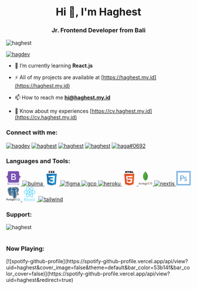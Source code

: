 <h1 align="center">Hi 👋, I'm Haghest</h1>
<h3 align="center">Jr. Frontend Developer from Bali</h3>

<p align="left"> <img src="https://komarev.com/ghpvc/?username=haghest&label=Profile%20views&color=0e75b6&style=flat" alt="haghest" /> </p>

<p align="left"> <a href="https://twitter.com/hagdev" target="blank"><img src="https://img.shields.io/twitter/follow/hagdev?logo=twitter&style=for-the-badge" alt="hagdev" /></a> </p>

- 🌱 I’m currently learning **React.js**

- ⚡ All of my projects are available at [https://haghest.my.id](https://haghest.my.id)

- 📫 How to reach me **hi@haghest.my.id**

- 📄 Know about my experiences [https://cv.haghest.my.id](https://cv.haghest.my.id)

<h3 align="left">Connect with me:</h3>
<p align="left">
<a href="https://twitter.com/hagdev" target="blank"><img align="center" src="https://raw.githubusercontent.com/rahuldkjain/github-profile-readme-generator/master/src/images/icons/Social/twitter.svg" alt="hagdev" height="30" width="40" /></a>
<a href="https://linkedin.com/in/haghest" target="blank"><img align="center" src="https://raw.githubusercontent.com/rahuldkjain/github-profile-readme-generator/master/src/images/icons/Social/linked-in-alt.svg" alt="haghest" height="30" width="40" /></a>
<a href="https://dribbble.com/haghest" target="blank"><img align="center" src="https://raw.githubusercontent.com/rahuldkjain/github-profile-readme-generator/master/src/images/icons/Social/dribbble.svg" alt="haghest" height="30" width="40" /></a>
<a href="https://www.behance.net/haghest" target="blank"><img align="center" src="https://raw.githubusercontent.com/rahuldkjain/github-profile-readme-generator/master/src/images/icons/Social/behance.svg" alt="haghest" height="30" width="40" /></a>
<a href="https://discord.gg/haga#0692" target="blank"><img align="center" src="https://raw.githubusercontent.com/rahuldkjain/github-profile-readme-generator/master/src/images/icons/Social/discord.svg" alt="haga#0692" height="30" width="40" /></a>
</p>

<h3 align="left">Languages and Tools:</h3>
<p align="left"> <a href="https://getbootstrap.com" target="_blank" rel="noreferrer"> <img src="https://raw.githubusercontent.com/devicons/devicon/master/icons/bootstrap/bootstrap-plain-wordmark.svg" alt="bootstrap" width="40" height="40"/> </a> <a href="https://bulma.io/" target="_blank" rel="noreferrer"> <img src="https://raw.githubusercontent.com/gilbarbara/logos/804dc257b59e144eaca5bc6ffd16949752c6f789/logos/bulma.svg" alt="bulma" width="40" height="40"/> </a> <a href="https://www.w3schools.com/css/" target="_blank" rel="noreferrer"> <img src="https://raw.githubusercontent.com/devicons/devicon/master/icons/css3/css3-original-wordmark.svg" alt="css3" width="40" height="40"/> </a> <a href="https://www.figma.com/" target="_blank" rel="noreferrer"> <img src="https://www.vectorlogo.zone/logos/figma/figma-icon.svg" alt="figma" width="40" height="40"/> </a> <a href="https://cloud.google.com" target="_blank" rel="noreferrer"> <img src="https://www.vectorlogo.zone/logos/google_cloud/google_cloud-icon.svg" alt="gcp" width="40" height="40"/> </a> <a href="https://heroku.com" target="_blank" rel="noreferrer"> <img src="https://www.vectorlogo.zone/logos/heroku/heroku-icon.svg" alt="heroku" width="40" height="40"/> </a> <a href="https://www.w3.org/html/" target="_blank" rel="noreferrer"> <img src="https://raw.githubusercontent.com/devicons/devicon/master/icons/html5/html5-original-wordmark.svg" alt="html5" width="40" height="40"/> </a> <a href="https://www.mongodb.com/" target="_blank" rel="noreferrer"> <img src="https://raw.githubusercontent.com/devicons/devicon/master/icons/mongodb/mongodb-original-wordmark.svg" alt="mongodb" width="40" height="40"/> </a> <a href="https://nextjs.org/" target="_blank" rel="noreferrer"> <img src="https://cdn.worldvectorlogo.com/logos/nextjs-2.svg" alt="nextjs" width="40" height="40"/> </a> <a href="https://www.photoshop.com/en" target="_blank" rel="noreferrer"> <img src="https://raw.githubusercontent.com/devicons/devicon/master/icons/photoshop/photoshop-line.svg" alt="photoshop" width="40" height="40"/> </a> <a href="https://www.postgresql.org" target="_blank" rel="noreferrer"> <img src="https://raw.githubusercontent.com/devicons/devicon/master/icons/postgresql/postgresql-original-wordmark.svg" alt="postgresql" width="40" height="40"/> </a> <a href="https://reactjs.org/" target="_blank" rel="noreferrer"> <img src="https://raw.githubusercontent.com/devicons/devicon/master/icons/react/react-original-wordmark.svg" alt="react" width="40" height="40"/> </a> <a href="https://tailwindcss.com/" target="_blank" rel="noreferrer"> <img src="https://www.vectorlogo.zone/logos/tailwindcss/tailwindcss-icon.svg" alt="tailwind" width="40" height="40"/> </a> </p>

<h3 align="left">Support:</h3>
<p><a href="https://ko-fi.com/haghest"> <img align="left" src="https://cdn.ko-fi.com/cdn/kofi3.png?v=3" height="50" width="210" alt="haghest" /></a></p><br><br>

<h3 align="left">Now Playing:</h3>
[![spotify-github-profile](https://spotify-github-profile.vercel.app/api/view?uid=haghest&cover_image=false&theme=default&bar_color=53b14f&bar_color_cover=false)](https://spotify-github-profile.vercel.app/api/view?uid=haghest&redirect=true)
